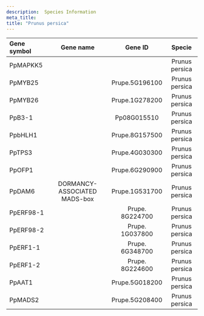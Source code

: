```yaml
---
description:  Species Information
meta_title:
title: "Prunus persica"
---
```

|Gene symbol |  Gene name | Gene ID | Specie |
|:-------|:------:|:----:|:----:|
| PpMAPKK5 |  |  | Prunus persica |
| PpMYB25 |  | Prupe.5G196100 | Prunus persica |
| PpMYB26 |  | Prupe.1G278200 | Prunus persica |
| PpB3-1 |  | Pp08G015510 | Prunus persica |
| PpbHLH1 |  | Prupe.8G157500 | Prunus persica |
| PpTPS3 |  | Prupe.4G030300 | Prunus persica |
| PpOFP1 |  | Prupe.6G290900 | Prunus persica |
| PpDAM6 | DORMANCY-ASSOCIATED MADS-box | Prupe.1G531700 | Prunus persica |
| PpERF98-1 |  | Prupe. 8G224700 | Prunus persica |
| PpERF98-2 |  | Prupe. 1G037800 | Prunus persica |
| PpERF1-1 |  | Prupe. 6G348700 | Prunus persica |
| PpERF1-2 |  | Prupe. 8G224600 | Prunus persica |
| PpAAT1 |  | Prupe.5G018200 | Prunus persica |
| PpMADS2 |  | Prupe.5G208400 | Prunus persica |
